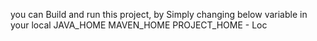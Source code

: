 you can Build and run this project, by Simply changing below variable in your local
JAVA_HOME
MAVEN_HOME
PROJECT_HOME - Loc
